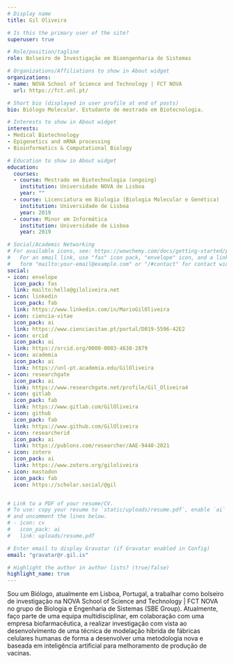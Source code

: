 ```yaml
---
# Display name
title: Gil Oliveira

# Is this the primary user of the site?
superuser: true

# Role/position/tagline
role: Bolseiro de Investigação em Bioengenharia de Sistemas

# Organizations/Affiliations to show in About widget
organizations:
- name: NOVA School of Science and Technology | FCT NOVA
  url: https://fct.unl.pt/

# Short bio (displayed in user profile at end of posts)
bio: Biólogo Molecular. Estudante de mestrado em Biotecnologia.

# Interests to show in About widget
interests:
- Medical Biotechnology
- Epigenetics and mRNA processing
- Bioinformatics & Computational Biology

# Education to show in About widget
education:
  courses:
  - course: Mestrado em Biotechnologia (ongoing)
    institution: Universidade NOVA de Lisboa
    year: ""
  - course: Licenciatura em Biologia (Biologia Molecular e Genética)
    institution: Universidade de Lisboa
    year: 2019
  - course: Minor em Informática
    institution: Universidade de Lisboa
    year: 2019

# Social/Academic Networking
# For available icons, see: https://wowchemy.com/docs/getting-started/page-builder/#icons
#   For an email link, use "fas" icon pack, "envelope" icon, and a link in the
#   form "mailto:your-email@example.com" or "/#contact" for contact widget.
social:
- icon: envelope
  icon_pack: fas
  link: mailto:hello@giloliveira.net
- icon: linkedin
  icon_pack: fab
  link: https://www.linkedin.com/in/MarioGilOliveira
- icon: ciencia-vitae
  icon_pack: ai
  link: https://www.cienciavitae.pt/portal/D019-5596-42E2
- icon: orcid
  icon_pack: ai
  link: https://orcid.org/0000-0003-4638-2879
- icon: academia
  icon_pack: ai
  link: https://unl-pt.academia.edu/GilOliveira
- icon: researchgate
  icon_pack: ai
  link: https://www.researchgate.net/profile/Gil_Oliveira4
- icon: gitlab
  icon_pack: fab
  link: https://www.gitlab.com/GilOliveira
- icon: github
  icon_pack: fab
  link: https://www.github.com/GilOliveira
- icon: researcherid
  icon_pack: ai
  link: https://publons.com/researcher/AAE-9440-2021
- icon: zotero
  icon_pack: ai
  link: https://www.zotero.org/giloliveira 
- icon: mastodon
  icon_pack: fab
  icon: https://scholar.social/@gil


# Link to a PDF of your resume/CV.
# To use: copy your resume to `static/uploads/resume.pdf`, enable `ai` icons in `params.toml`, 
# and uncomment the lines below.
# - icon: cv
#   icon_pack: ai
#   link: uploads/resume.pdf

# Enter email to display Gravatar (if Gravatar enabled in Config)
email: "gravatar@r.gil.is"

# Highlight the author in author lists? (true/false)
highlight_name: true
---
```


Sou um Biólogo, atualmente em Lisboa, Portugal, a trabalhar como bolseiro de investigação na NOVA School of Science and Technology | FCT NOVA no grupo de Biologia e Engenharia de Sistemas (SBE Group). Atualmente, faço parte de uma equipa multidisciplinar, em colaboração com uma empresa biofarmacêutica, a realizar investigação com vista ao desenvolvimento de uma técnica de modelação híbrida de fábricas celulares humanas de forma a desenvolver uma metodologia nova e baseada em inteligência artificial para melhoramento de produção de vacinas.

<!-- {{< icon name="download" pack="fas" >}} Download my {{< staticref "uploads/demo_resume.pdf" "newtab" >}}resumé{{< /staticref >}}. -->

